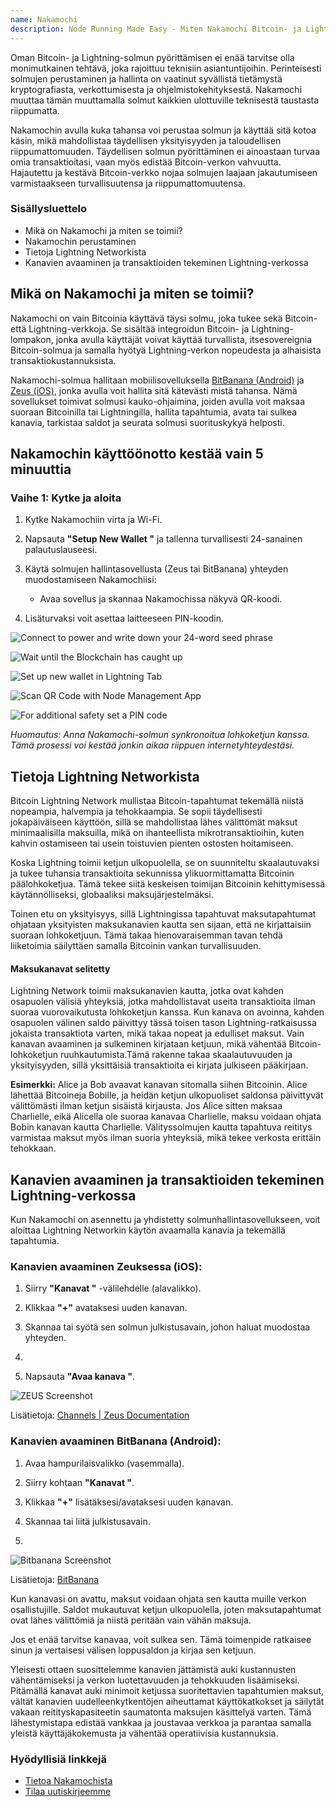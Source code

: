 ```yaml
---
name: Nakamochi
description: Node Running Made Easy - Miten Nakamochi Bitcoin- ja Lightning-solmun perustaminen ja käyttö tehdään helpoksi.
---
```

Oman Bitcoin- ja Lightning-solmun pyörittämisen ei enää tarvitse olla monimutkainen tehtävä, joka rajoittuu teknisiin asiantuntijoihin. Perinteisesti solmujen perustaminen ja hallinta on vaatinut syvällistä tietämystä kryptografiasta, verkottumisesta ja ohjelmistokehityksestä. Nakamochi muuttaa tämän muuttamalla solmut kaikkien ulottuville teknisestä taustasta riippumatta.

Nakamochin avulla kuka tahansa voi perustaa solmun ja käyttää sitä kotoa käsin, mikä mahdollistaa täydellisen yksityisyyden ja taloudellisen riippumattomuuden. Täydellisen solmun pyörittäminen ei ainoastaan turvaa omia transaktioitasi, vaan myös edistää Bitcoin-verkon vahvuutta. Hajautettu ja kestävä Bitcoin-verkko nojaa solmujen laajaan jakautumiseen varmistaakseen turvallisuutensa ja riippumattomuutensa.

### Sisällysluettelo


- Mikä on Nakamochi ja miten se toimii?
- Nakamochin perustaminen
- Tietoja Lightning Networkista
- Kanavien avaaminen ja transaktioiden tekeminen Lightning-verkossa

## Mikä on Nakamochi ja miten se toimii?

Nakamochi on vain Bitcoinia käyttävä täysi solmu, joka tukee sekä Bitcoin- että Lightning-verkkoja. Se sisältää integroidun Bitcoin- ja Lightning-lompakon, jonka avulla käyttäjät voivat käyttää turvallista, itsesovereignia Bitcoin-solmua ja samalla hyötyä Lightning-verkon nopeudesta ja alhaisista transaktiokustannuksista.

Nakamochi-solmua hallitaan mobiilisovelluksella [BitBanana (Android)](https://bitbanana.app) ja [Zeus (iOS)](https://bitbanana.app), jonka avulla voit hallita sitä kätevästi mistä tahansa. Nämä sovellukset toimivat solmusi kauko-ohjaimina, joiden avulla voit maksaa suoraan Bitcoinilla tai Lightningilla, hallita tapahtumia, avata tai sulkea kanavia, tarkistaa saldot ja seurata solmusi suorituskykyä helposti.

## Nakamochin käyttöönotto kestää vain 5 minuuttia

### Vaihe 1: Kytke ja aloita

1. Kytke Nakamochiin virta ja Wi-Fi.

2. Napsauta **"Setup New Wallet "** ja tallenna turvallisesti 24-sanainen palautuslauseesi.

3. Käytä solmujen hallintasovellusta (Zeus tai BitBanana) yhteyden muodostamiseen Nakamochiisi:


   - Avaa sovellus ja skannaa Nakamochissa näkyvä QR-koodi.

4. Lisäturvaksi voit asettaa laitteeseen PIN-koodin.

![Connect to power and write down your 24-word seed phrase](assets/en/01.webp)

![Wait until the Blockchain has caught up](assets/en/02.webp)

![Set up new wallet in Lightning Tab](assets/en/03.webp)

![Scan QR Code with Node Management App](assets/en/04.webp)

![For additional safety set a PIN code](asset/en/05.webp)

_Huomautus: Anna Nakamochi-solmun synkronoitua lohkoketjun kanssa. Tämä prosessi voi kestää jonkin aikaa riippuen internetyhteydestäsi._

## Tietoja Lightning Networkista

Bitcoin Lightning Network mullistaa Bitcoin-tapahtumat tekemällä niistä nopeampia, halvempia ja tehokkaampia. Se sopii täydellisesti jokapäiväiseen käyttöön, sillä se mahdollistaa lähes välittömät maksut minimaalisilla maksuilla, mikä on ihanteellista mikrotransaktioihin, kuten kahvin ostamiseen tai usein toistuvien pienten ostosten hoitamiseen.

Koska Lightning toimii ketjun ulkopuolella, se on suunniteltu skaalautuvaksi ja tukee tuhansia transaktioita sekunnissa ylikuormittamatta Bitcoinin päälohkoketjua. Tämä tekee siitä keskeisen toimijan Bitcoinin kehittymisessä käytännölliseksi, globaaliksi maksujärjestelmäksi.

Toinen etu on yksityisyys, sillä Lightningissa tapahtuvat maksutapahtumat ohjataan yksityisten maksukanavien kautta sen sijaan, että ne kirjattaisiin suoraan lohkoketjuun. Tämä takaa hienovaraisemman tavan tehdä liiketoimia säilyttäen samalla Bitcoinin vankan turvallisuuden.

#### Maksukanavat selitetty

Lightning Network toimii maksukanavien kautta, jotka ovat kahden osapuolen välisiä yhteyksiä, jotka mahdollistavat useita transaktioita ilman suoraa vuorovaikutusta lohkoketjun kanssa. Kun kanava on avoinna, kahden osapuolen välinen saldo päivittyy tässä toisen tason Lightning-ratkaisussa jokaista transaktiota varten, mikä takaa nopeat ja edulliset maksut. Vain kanavan avaaminen ja sulkeminen kirjataan ketjuun, mikä vähentää Bitcoin-lohkoketjun ruuhkautumista.Tämä rakenne takaa skaalautuvuuden ja yksityisyyden, sillä yksittäisiä transaktioita ei kirjata julkiseen pääkirjaan.

**Esimerkki:** Alice ja Bob avaavat kanavan sitomalla siihen Bitcoinin. Alice lähettää Bitcoineja Bobille, ja heidän ketjun ulkopuoliset saldonsa päivittyvät välittömästi ilman ketjun sisäistä kirjausta. Jos Alice sitten maksaa Charlielle, eikä Alicella ole suoraa kanavaa Charlielle, maksu voidaan ohjata Bobin kanavan kautta Charlielle. Välityssolmujen kautta tapahtuva reititys varmistaa maksut myös ilman suoria yhteyksiä, mikä tekee verkosta erittäin tehokkaan.

## Kanavien avaaminen ja transaktioiden tekeminen Lightning-verkossa

Kun Nakamochi on asennettu ja yhdistetty solmunhallintasovellukseen, voit aloittaa Lightning Networkin käytön avaamalla kanavia ja tekemällä tapahtumia.

### Kanavien avaaminen Zeuksessa (iOS):

1. Siirry **"Kanavat "** -välilehdelle (alavalikko).

2. Klikkaa **"+"** avataksesi uuden kanavan.

3. Skannaa tai syötä sen solmun julkistusavain, johon haluat muodostaa yhteyden.

4. 

5. Napsauta **"Avaa kanava "**.

![ZEUS Screenshot](asset/en/06.webp)

Lisätietoja: [Channels | Zeus Documentation](https://zeusln.app)

### Kanavien avaaminen BitBanana (Android):

1. Avaa hampurilaisvalikko (vasemmalla).

2. Siirry kohtaan **"Kanavat "**.

3. Klikkaa **"+"** lisätäksesi/avataksesi uuden kanavan.

4. Skannaa tai liitä julkistusavain.

5. 

![Bitbanana Screenshot](asset/en/07.webp)

Lisätietoja: [BitBanana](https://bitbanana.com)

Kun kanavasi on avattu, maksut voidaan ohjata sen kautta muille verkon osallistujille. Saldot mukautuvat ketjun ulkopuolella, joten maksutapahtumat ovat lähes välittömiä ja niistä peritään vain vähän maksuja.

Jos et enää tarvitse kanavaa, voit sulkea sen. Tämä toimenpide ratkaisee sinun ja vertaisesi välisen loppusaldon ja kirjaa sen ketjuun. 

Yleisesti ottaen suosittelemme kanavien jättämistä auki kustannusten vähentämiseksi ja verkon luotettavuuden ja tehokkuuden lisäämiseksi. Pitämällä kanavat auki minimoit ketjussa suoritettavien tapahtumien maksut, vältät kanavien uudelleenkytkentöjen aiheuttamat käyttökatkokset ja säilytät vakaan reitityskapasiteetin saumatonta maksujen käsittelyä varten. Tämä lähestymistapa edistää vankkaa ja joustavaa verkkoa ja parantaa samalla yleistä käyttäjäkokemusta ja vähentää operatiivisia kustannuksia.

### Hyödyllisiä linkkejä


- [Tietoa Nakamochista](https://nakamochi.io/)
- [Tilaa uutiskirjeemme](https://90c7addc.sibforms.com/serve/MUIFAHG7H5YBPpm-kZ8G6TuS-nmL4uaq85rlpBfI__S79tZ5jheIJfF3kJYudycgs_6_RUdDBkt8Sd7OyNL_JDTTJvOb36ifF6vcQoabBXKp4cbefzh1DYqnok_jItexICcQL13ucd2aS581ngqy7jr0Q1H3HhxV3z2eWKE5-Z-YMasj-MMotQeDvdorMCSi0XgCWDqs8rEMQC7E)